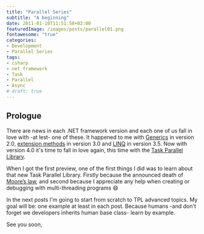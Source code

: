 ```yaml
---
title: "Parallel Series"
subtitle: "A beginning"
date: 2011-01-10T11:51:50+02:00
featuredImage: /images/posts/parallel01.png
fontawesome: "true"
categories: 
- Development
- Parallel Series
tags:
- csharp
- net framework
- Task
- Parallel
- Async
# draft: true
---
```


## Prologue

There are news in each .NET framework version and each one of us fall in love with -at lest- one of these. It happened to me with [Generics](http://msdn.microsoft.com/en-us/library/ms172192.aspx) in version 2.0, [extension methods](http://msdn.microsoft.com/en-us/library/bb383977.aspx) in version 3.0 and [LINQ](http://msdn.microsoft.com/en-us/library/bb308959.aspx) in version 3.5. Now with version 4.0 it's time to fall in love again, this time with the [Task Parallel Library](http://msdn.microsoft.com/en-us/library/bb308959.aspx).

When I got the first preview, one of the first things I did was to learn about that new Task Parallel Library. Firstly because the announced death of [Moore’s law](https://en.wikipedia.org/wiki/Moore%27s_law), and second because I appreciate any help when creating or debugging with multi-threading programs :smile:

In the next posts I'm going to start from scratch to TPL advanced topics. My goal will be: one example at least in each post. Because humans -and don't forget we developers inherits human base class- learn by example.

See you soon,